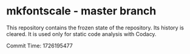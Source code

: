 # mkfontscale - master branch

This repository contains the frozen state of the repository.
Its history is cleared. It is used only for static code
analysis with Codacy.

Commit Time: 1726195477